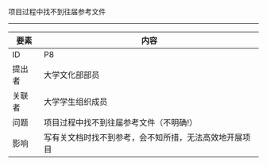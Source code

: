 项目过程中找不到往届参考文件

---

| 要素 | 内容 |
| --- | --- |
| ID | P8 |
| 提出者 | 大学文化部部员 |
| 关联者 | 大学学生组织成员 |
| 问题 | 项目过程中找不到往届参考文件（不明确!） |
| 影响 | 写有关文档时找不到参考，会不知所措，无法高效地开展项目 |

